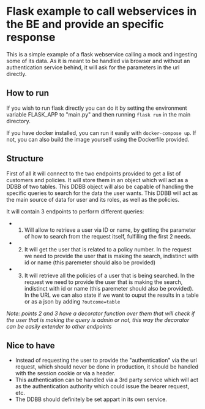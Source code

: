 # Flask example to call webservices in the BE and provide an specific response

This is a simple example of a flask webservice calling a mock and ingesting some of its data. As it is meant to be handled via browser and without an authentication service behind, it will ask for the parameters in the url directly.

## How to run

If you wish to run flask directly you can do it by setting the environment variable FLASK_APP to "main.py" and then running ```flask run``` in the main directory.

If you have docker installed, you can run it easily with ```docker-compose up```. If not, you can also build the image yourself using the Dockerfile provided.

## Structure

First of all it will connect to the two endpoints provided to get a list of customers and policies. It will store them in an object which will act as a DDBB of two tables. This DDBB object will also be capable of handling the specific queries to search for the data the user wants.
This DDBB will act as the main source of data for user and its roles, as well as the policies.

It will contain 3 endpoints to perform different queries:
- 1. Will allow to retrieve a user via ID or name, by getting the parameter of how to search from the request itself, fulfilling the first 2 needs.
- 2. It will get the user that is related to a policy number. In the request we need to provide the user that is making the search, indistinct with id or name (this paremeter should also be provided)
- 3. It will retrieve all the policies of a user that is being searched. In the request we need to provide the user that is making the search, indistinct with id or name (this paremeter should also be provided). In the URL we can also state if we want to ouput the results in a table or as a json by adding ```?outcome=table```

*Note: points 2 and 3 have a decorator function over them that will check if the user that is making the query is admin or not, this way the decorator can be easily extender to other endpoints*

## Nice to have

- Instead of requesting the user to provide the "authentication" via the url request, which should never be done in production, it should be handled with the session cookie or via a header.
- This authentication can be handled via a 3rd party service which will act as the authentication authority which could issue the bearer request, etc.
- The DDBB should definitely be set appart in its own service.